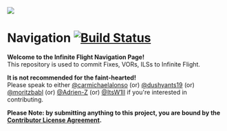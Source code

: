 <img src="https://raw.githubusercontent.com/InfiniteFlightAirportEditing/Airports/master/ifae-banner.png" />

# Navigation  [![Build Status](https://travis-ci.org/InfiniteFlightAirportEditing/Navigation.svg?branch=master)](https://travis-ci.org/InfiniteFlightAirportEditing/Navigation)

**Welcome to the Infinite Flight Navigation Page!** <br>This repository is used to commit Fixes, VORs, ILSs to Infinite Flight.

**It is not recommended for the faint-hearted!**<br>
Please speak to either [@carmichaelalonso](https://github.com/carmichaelalonso) (or) [@dushyants19](https://github.com/dushyants19) (or) [@moritzbabl](https://github.com/moritzbabl) (or) [@Adrien-Z](https://github.com/Adrien-Z) (or) [@ItsW1ll](https://github.com/ItsW1ll) if you're interested in contributing.

<strong>Please Note: by submitting anything to this project, you are bound by the <a href="https://github.com/InfiniteFlightAirportEditing/Airports/blob/master/CONTRIBUTOR%20LICENSE">Contributor License Agreement</a>.</strong>
